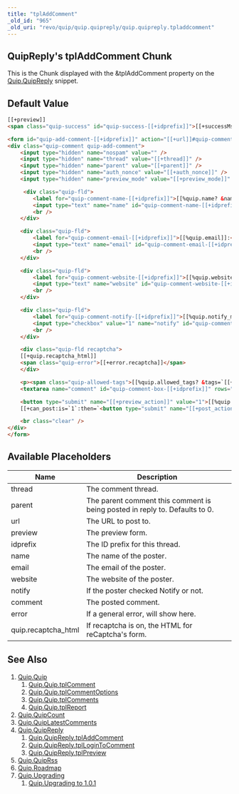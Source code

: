 ```yaml
---
title: "tplAddComment"
_old_id: "965"
_old_uri: "revo/quip/quip.quipreply/quip.quipreply.tpladdcomment"
---
```


## QuipReply's tplAddComment Chunk

This is the Chunk displayed with the &tplAddComment property on the [Quip.QuipReply](/extras/quip/quip.quipreply "Quip.QuipReply") snippet.

## Default Value

``` html
[[+preview]]
<span class="quip-success" id="quip-success-[[+idprefix]]">[[+successMsg]]</span>

<form id="quip-add-comment-[[+idprefix]]" action="[[+url]]#quip-comment-preview-box-[[+idprefix]]" method="post">
<div class="quip-comment quip-add-comment">
    <input type="hidden" name="nospam" value="" />
    <input type="hidden" name="thread" value="[[+thread]]" />
    <input type="hidden" name="parent" value="[[+parent]]" />
    <input type="hidden" name="auth_nonce" value="[[+auth_nonce]]" />
    <input type="hidden" name="preview_mode" value="[[+preview_mode]]" />

     <div class="quip-fld">
        <label for="quip-comment-name-[[+idprefix]]">[[%quip.name? &namespace=`quip` &topic=`default`]]:<span class="quip-error">[[+error.name]]</span></label>
        <input type="text" name="name" id="quip-comment-name-[[+idprefix]]" value="[[+name]]" />
        <br />
    </div>

    <div class="quip-fld">
        <label for="quip-comment-email-[[+idprefix]]">[[%quip.email]]:<span class="quip-error">[[+error.email]]</span></label>
        <input type="text" name="email" id="quip-comment-email-[[+idprefix]]" value="[[+email]]" />
        <br />
    </div>

    <div class="quip-fld">
        <label for="quip-comment-website-[[+idprefix]]">[[%quip.website]]:<span class="quip-error">[[+error.website]]</span></label>
        <input type="text" name="website" id="quip-comment-website-[[+idprefix]]" value="[[+website]]" />
        <br />
    </div>

    <div class="quip-fld">
        <label for="quip-comment-notify-[[+idprefix]]">[[%quip.notify_me]]:<span class="quip-error">[[+error.notify]]</span></label>
        <input type="checkbox" value="1" name="notify" id="quip-comment-notify-[[+idprefix]]" [[+notify:if=`[[+notify]]`:eq=`1`:then=`checked="checked"`]] />
        <br />
    </div>

    <div class="quip-fld recaptcha">
    [[+quip.recaptcha_html]]
    <span class="quip-error">[[+error.recaptcha]]</span>
    </div>

    <p><span class="quip-allowed-tags">[[%quip.allowed_tags? &tags=`[[++quip.allowed_tags:htmlent]]`]]</span>[[%quip.comment_add_new]]<span class="quip-error">[[+error.comment]]</span></p>
    <textarea name="comment" id="quip-comment-box-[[+idprefix]]" rows="5">[[+comment]]</textarea>

    <button type="submit" name="[[+preview_action]]" value="1">[[%quip.preview]]</button>
    [[+can_post:is=`1`:then=`<button type="submit" name="[[+post_action]]" value="1">[[%quip.post]]</button>`]]

    <br class="clear" />
</div>
</form>
```

## Available Placeholders

| Name                 | Description                                                                 |
| -------------------- | --------------------------------------------------------------------------- |
| thread               | The comment thread.                                                         |
| parent               | The parent comment this comment is being posted in reply to. Defaults to 0. |
| url                  | The URL to post to.                                                         |
| preview              | The preview form.                                                           |
| idprefix             | The ID prefix for this thread.                                              |
| name                 | The name of the poster.                                                     |
| email                | The email of the poster.                                                    |
| website              | The website of the poster.                                                  |
| notify               | If the poster checked Notify or not.                                        |
| comment              | The posted comment.                                                         |
| error                | If a general error, will show here.                                         |
| quip.recaptcha\_html | If recaptcha is on, the HTML for reCaptcha's form.                          |

## See Also

1. [Quip.Quip](/extras/quip/quip.quip)
   1. [Quip.Quip.tplComment](/extras/quip/quip.quip/quip.quip.tplcomment)
   2. [Quip.Quip.tplCommentOptions](/extras/quip/quip.quip/quip.quip.tplcommentoptions)
   3. [Quip.Quip.tplComments](/extras/quip/quip.quip/quip.quip.tplcomments)
   4. [Quip.Quip.tplReport](/extras/quip/quip.quip/quip.quip.tplreport)
2. [Quip.QuipCount](/extras/quip/quip.quipcount)
3. [Quip.QuipLatestComments](/extras/quip/quip.quiplatestcomments)
4. [Quip.QuipReply](/extras/quip/quip.quipreply)
   1. [Quip.QuipReply.tplAddComment](/extras/quip/quip.quipreply/quip.quipreply.tpladdcomment)
   2. [Quip.QuipReply.tplLoginToComment](/extras/quip/quip.quipreply/quip.quipreply.tpllogintocomment)
   3. [Quip.QuipReply.tplPreview](/extras/quip/quip.quipreply/quip.quipreply.tplpreview)
5. [Quip.QuipRss](/extras/quip/quip.quiprss)
6. [Quip.Roadmap](/extras/quip/quip.roadmap)
7. [Quip.Upgrading](/extras/quip/quip.upgrading)
   1. [Quip.Upgrading to 1.0.1](/extras/quip/quip.upgrading/quip.upgrading-to-1.0.1)